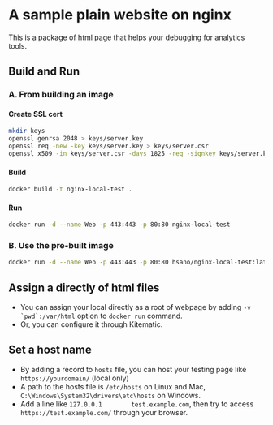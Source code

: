 # A sample plain website on nginx

This is a package of html page that helps your debugging for analytics tools.

## Build and Run

### A. From building an image

#### Create SSL cert
```sh
mkdir keys
openssl genrsa 2048 > keys/server.key
openssl req -new -key keys/server.key > keys/server.csr
openssl x509 -in keys/server.csr -days 1825 -req -signkey keys/server.key > keys/server.crt
```

#### Build
```sh
docker build -t nginx-local-test .
```

#### Run

```sh
docker run -d --name Web -p 443:443 -p 80:80 nginx-local-test
```

### B. Use the pre-built image

```sh
docker run -d --name Web -p 443:443 -p 80:80 hsano/nginx-local-test:latest
```

## Assign a directly of html files

- You can assign your local directly as a root of webpage by adding ```-v `pwd`:/var/html``` option to `docker run` command.
- Or, you can configure it through Kitematic.

## Set a host name

- By adding a record to `hosts` file, you can host your testing page like `https://yourdomain/` (local only)
- A path to the hosts file is `/etc/hosts` on Linux and Mac, `C:\Windows\System32\drivers\etc\hosts` on Windows.
- Add a line like `127.0.0.1        test.example.com`, then try to access `https://test.example.com/` through your browser.
